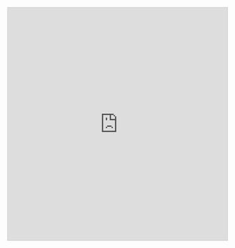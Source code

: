 <iframe class="airtable-embed" src="https://airtable.com/embed/app1visErgGQUtgGR/shrCxbWjNFLjg3zqO" frameborder="0" onmousewheel="" width="100%" height="533" style="background: transparent; border: 1px solid #ccc;"></iframe>
